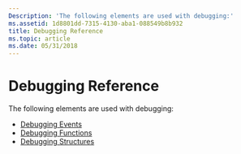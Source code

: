 ```yaml
---
Description: 'The following elements are used with debugging:'
ms.assetid: 1d8801dd-7315-4130-aba1-088549b8b932
title: Debugging Reference
ms.topic: article
ms.date: 05/31/2018
---
```


# Debugging Reference

The following elements are used with debugging:

-   [Debugging Events](debugging-events.md)
-   [Debugging Functions](debugging-functions.md)
-   [Debugging Structures](debugging-structures.md)

 

 




